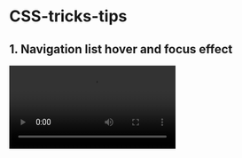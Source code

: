 # CSS-tricks-tips
## 1. Navigation list hover and focus effect


![video](https://user-images.githubusercontent.com/62986288/111901549-e5afe180-8a5e-11eb-9197-93ed5eb9e7d9.mp4)



